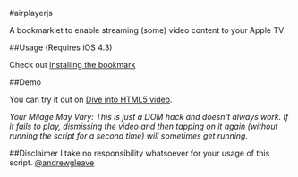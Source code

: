 #airplayerjs

A bookmarklet to enable streaming (some) video content to your Apple TV

##Usage (Requires iOS 4.3)

Check out [installing the bookmark](http://andrewgleave.github.com/airplayerjs/)
   
##Demo

You can try it out on <a href="http://diveintohtml5.org/video.html#video">Dive into HTML5 video</a>.</p>
   
*Your Milage May Vary: This is just a DOM hack and doesn't always work. If it fails to play, dismissing the video and then tapping on it again (without running the script for a second time) will sometimes get running.*

##Disclaimer
I take no responsibility whatsoever for your usage of this script.
[@andrewgleave](http://twitter.com/andrewgleave)
